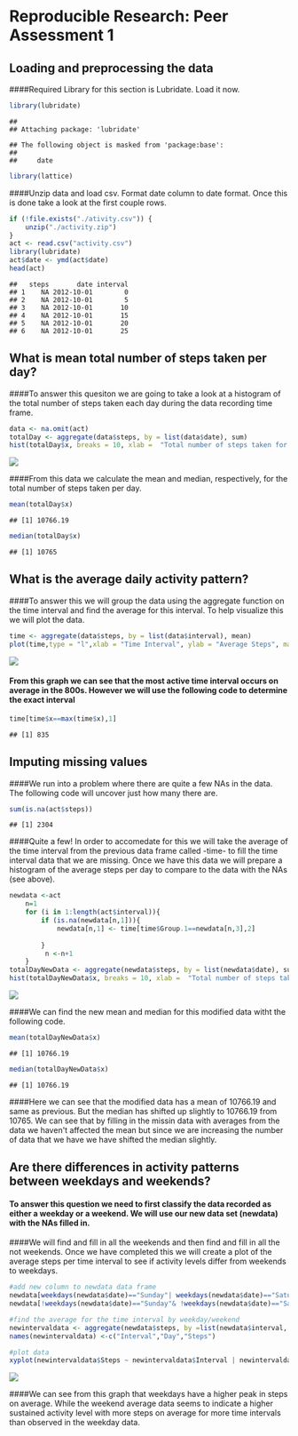 # Reproducible Research: Peer Assessment 1


## Loading and preprocessing the data

####Required Library for this section is Lubridate. Load it now.

```r
library(lubridate)
```

```
## 
## Attaching package: 'lubridate'
```

```
## The following object is masked from 'package:base':
## 
##     date
```

```r
library(lattice)
```

####Unzip data and load csv.  Format date column to date format. Once this is done  take a look at the first couple rows.


```r
if (!file.exists("./ativity.csv")) {
    unzip("./activity.zip")
}
act <- read.csv("activity.csv")
library(lubridate)
act$date <- ymd(act$date)
head(act)
```

```
##   steps       date interval
## 1    NA 2012-10-01        0
## 2    NA 2012-10-01        5
## 3    NA 2012-10-01       10
## 4    NA 2012-10-01       15
## 5    NA 2012-10-01       20
## 6    NA 2012-10-01       25
```

## What is mean total number of steps taken per day?
####To answer this quesiton we are going to take a look at a histogram of the total number of steps taken each day during the data recording time frame.


```r
data <- na.omit(act)
totalDay <- aggregate(data$steps, by = list(data$date), sum)
hist(totalDay$x, breaks = 10, xlab =  "Total number of steps taken for 1 day", main = "Histogram of Steps taken each day", col ="blue")
```

![](PA1_template_files/figure-html/unnamed-chunk-3-1.png)<!-- -->

####From this data we calculate the mean and median, respectively, for the total number of steps taken per day.


```r
mean(totalDay$x)
```

```
## [1] 10766.19
```

```r
median(totalDay$x)
```

```
## [1] 10765
```

## What is the average daily activity pattern?

####To answer this we will group the data using the aggregate function on the time interval and find the average for this interval.  To help visualize this we will plot the data.


```r
time <- aggregate(data$steps, by = list(data$interval), mean)
plot(time,type = "l",xlab = "Time Interval", ylab = "Average Steps", main ="Average Steps per Time Interval", col = "red")
```

![](PA1_template_files/figure-html/unnamed-chunk-5-1.png)<!-- -->


#### From this graph we can see that the most active time interval occurs on average in the 800s.  However we will use the following code to determine the exact interval


```r
time[time$x==max(time$x),1]
```

```
## [1] 835
```

## Imputing missing values

####We run into  a problem where there are quite a few NAs in the data.  The following code will uncover just how many there are.


```r
sum(is.na(act$steps))
```

```
## [1] 2304
```

####Quite a few!  In order to accomedate for this we will take the average of the time interval from the previous data frame called -time- to fill the time interval data that we are missing.  Once we have this data we will prepare a histogram of the average steps per day to compare to the data with the NAs (see above).


```r
newdata <-act
    n=1
    for (i in 1:length(act$interval)){
        if (is.na(newdata[n,1])){
            newdata[n,1] <- time[time$Group.1==newdata[n,3],2]
           
        }
         n <-n+1
    }
totalDayNewData <- aggregate(newdata$steps, by = list(newdata$date), sum)
hist(totalDayNewData$x, breaks = 10, xlab =  "Total number of steps taken for 1 day", main = "Histogram of Steps taken each day (Mod. NA data)", col ="red")    
```

![](PA1_template_files/figure-html/unnamed-chunk-8-1.png)<!-- -->

####We can find the new mean and median for this modified data witht the following code.


```r
mean(totalDayNewData$x)
```

```
## [1] 10766.19
```

```r
median(totalDayNewData$x)
```

```
## [1] 10766.19
```

####Here we can see that the modified data has a mean of 10766.19 and same as previous.  But the median has shifted up slightly to 10766.19 from 10765.  We can see that by filling in the missin data with averages from the data we haven't affected the mean but since we are increasing the number of data that we have we have shifted the median slightly.

## Are there differences in activity patterns between weekdays and weekends?

#### To answer this question we need to first classify the data recorded as either a weekday or a weekend.  We will use our new data set (newdata) with the NAs filled in.

####We will find and fill in all the weekends and then find and fill in all the not weekends.  Once we have completed this we will create a plot of the average steps per time interval to see if activity levels differ from weekends to weekdays.


```r
#add new column to newdata data frame
newdata[weekdays(newdata$date)=="Sunday"| weekdays(newdata$date)=="Saturday","day"] <- ("Weekend")
newdata[!weekdays(newdata$date)=="Sunday"& !weekdays(newdata$date)=="Saturday","day"] <- ("Weekday")

#find the average for the time interval by weekday/weekend
newintervaldata <- aggregate(newdata$steps, by =list(newdata$interval, newdata$day), mean)
names(newintervaldata) <-c("Interval","Day","Steps")

#plot data
xyplot(newintervaldata$Steps ~ newintervaldata$Interval | newintervaldata$Day,type ="l", ylab = "Average Steps per Interval", xlab = "Time Interval", layout=c(1,2))
```

![](PA1_template_files/figure-html/unnamed-chunk-10-1.png)<!-- -->

####We can see from this graph that weekdays have a higher peak in steps on average.  While the weekend average data seems to indicate a higher sustained activity level with more steps on average for more time intervals than observed in the weekday data.
